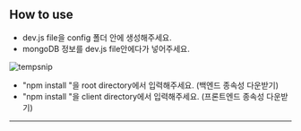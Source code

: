## How to use

- dev.js file을 config 폴더 안에 생성해주세요.
- mongoDB 정보를 dev.js file안에다가 넣어주세요.

![tempsnip](https://user-images.githubusercontent.com/76733178/147644873-fb0bb3b2-e2c5-480a-9db3-08d279040588.png)

- "npm install "을 root directory에서 입력해주세요. (백엔드 종속성 다운받기)
- "npm install "을 client directory에서 입력해주세요. (프론트엔드 종속성 다운받기)

<hr/>
